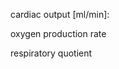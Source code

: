<div class="w3-row">
<div class="w3-threequarter">

<bdl-animate-adobe src="Casti3.js" width="800" height="600" name="Casti3" fromid="idfmi" responsive="true"></bdl-animate-adobe>
<bdl-bind2a-text findex="800" aname="children.0.Cast3_Rest_PvCO2_text" convertor="1,133.322" prefix="PvCO2: " suffix=" mmHg" fixed="0"></bdl-bind2a-text>
<bdl-bind2a-text findex="806" aname="children.0.Cast3_Rest_SvO2_Procenta_text" convertor="100,1" prefix="SvO2: " suffix=" %" fixed="1"></bdl-bind2a-text>
<bdl-bind2a-text findex="803" aname="children.0.Cast3_Rest_pHv_text" prefix="pHv: " fixed="2"></bdl-bind2a-text>
<bdl-bind2a-text findex="799" aname="children.0.Cast3_Rest_PvO2_text" convertor="1,133.322" prefix="PvO2: " suffix=" mmHg" fixed="0"></bdl-bind2a-text>
<bdl-bind2a-text findex="798" aname="children.0.Cast3_Muscle_PvCO2_text" convertor="1,133.322" prefix="PvCO2: " suffix="mmHg" fixed="0"></bdl-bind2a-text>
<bdl-bind2a-text findex="805" aname="children.0.Cast3_Muscle_SvO2_Procenta_text" convertor="100,1" prefix="SvO2: " suffix=" %" fixed="1"></bdl-bind2a-text>
<bdl-bind2a-text findex="802" aname="children.0.Cast3_Muscle_pHv_text" prefix="pHv: " fixed="2"></bdl-bind2a-text>
<bdl-bind2a-text findex="797" aname="children.0.Cast3_Muscle_PvO2_text" convertor="1,133.322" prefix="PvO2: " suffix=" mmHg" fixed="0"></bdl-bind2a-text>
<bdl-bind2a-text findex="796" aname="children.0.Cast3_Kidney_PvCO2_text" convertor="1,133.322" prefix="PcCO2: " suffix=" mmHg" fixed="0"></bdl-bind2a-text>
<bdl-bind2a-text findex="804" aname="children.0.Cast3_Kidney_SvO2_Procenta_text" convertor="100,1" prefix="SvO2: " suffix=" %" fixed="1"></bdl-bind2a-text>
<bdl-bind2a-text findex="801" aname="children.0.Cast3_Kidney_pHv_text" prefix="pHv: " fixed="2"></bdl-bind2a-text>
<bdl-bind2a-text findex="795" aname="children.0.Cast3_Kidney_PvO2_text" convertor="1,133.322" prefix="PvO2: " suffix=" mmHg" fixed="0"></bdl-bind2a-text>
<bdl-bind2a-text findex="794" aname="children.0.Cast3_CtaCO2_text" convertor="22.3916,1" prefix="CaCO2: " suffix=" ml CO2/l" fixed="0"></bdl-bind2a-text>
<bdl-bind2a-text findex="793" aname="children.0.Cast3_CtaO2_text" convertor="22.3916,1" prefix="CaO2: " suffix=" ml O2/l" fixed="0"></bdl-bind2a-text>
<bdl-bind2a-text findex="792" aname="children.0.Cast3_PaCO2_text" convertor="1,133.322" prefix="PaCO2: " suffix=" mmHg" fixed="0"></bdl-bind2a-text>
<bdl-bind2a-text findex="791" aname="children.0.Cast3_SaO2_Procenta_text" convertor="100,1" prefix="SaO2: " suffix=" %"></bdl-bind2a-text>
<bdl-bind2a-text findex="790" aname="children.0.Cast3_pHa_text" prefix="pHa: " fixed="2"></bdl-bind2a-text>
<bdl-bind2a-text findex="789" aname="children.0.Cast3_PaO2_text" convertor="1,133.322" prefix="PaO2: " suffix=" mmHg" fixed="0"></bdl-bind2a-text>
<bdl-bind2a-text findex="788" aname="children.0.Cast3_CtvCO2_text" convertor="22.3916,1" prefix="CvCO2: " suffix=" ml CO2/l" fixed="0"></bdl-bind2a-text>
<bdl-bind2a-text findex="787" aname="children.0.Cast3_CtvO2_text" convertor="22.3916,1" prefix="CvO2: " suffix=" ml O2/l" fixed="0"></bdl-bind2a-text>
<bdl-bind2a-text findex="786" aname="children.0.Cast3_PvCO2_text" convertor="1,133.322" prefix="PvCO2: " suffix=" mmHg" fixed="0"></bdl-bind2a-text>
<bdl-bind2a-text findex="785" aname="children.0.Cast3_SvO2_Procenta_text" convertor="100,1" prefix="SvO2: " suffix=" %" fixed="1"></bdl-bind2a-text>
<bdl-bind2a-text findex="784" aname="children.0.Cast3_pHv_text" prefix="pHv: " fixed="2"></bdl-bind2a-text>
<bdl-bind2a-text findex="783" aname="children.0.Cast3_PvO2_text" convertor="1,133.322" prefix="PvO2: " suffix=" mmHg" fixed="0"></bdl-bind2a-text>
<bdl-bind2a-text findex="782" aname="children.0.Cast3_Rest_VDCO2_text" convertor="1343496,1" suffix=" ml CO2/min" fixed="0"></bdl-bind2a-text>
<bdl-bind2a-text findex="781" aname="children.0.Cast3_Rest_VDO2_text" convertor="1343496,1" suffix=" ml O2/min" fixed="0"></bdl-bind2a-text>
<bdl-bind2a-text findex="780" aname="children.0.Cast3_Muscle_VDCO2_text" convertor="1343496,1" suffix=" mlCO2/min" fixed="0"></bdl-bind2a-text>
<bdl-bind2a-text findex="779" aname="children.0.Cast3_Muscle_VDO2_text" convertor="1343496,1" suffix="ml O2/min" fixed="0"></bdl-bind2a-text>
<bdl-bind2a-text findex="778" aname="children.0.Cast3_Kidney_VDCO2_text" convertor="1343496,1" suffix=" ml CO2/min" fixed="0"></bdl-bind2a-text>
<bdl-bind2a-text findex="777" aname="children.0.Cast3_Kidney_VDO2_text" convertor="1343496,1" suffix=" ml O2/min" fixed="0"></bdl-bind2a-text>
<bdl-bind2a-text findex="776" aname="children.0.Cast3_Rest_DCO2_text" convertor="1343496,1" suffix=" ml CO2/min" fixed="0"></bdl-bind2a-text>
<bdl-bind2a-text findex="775" aname="children.0.Cast3_Rest_DO2__text" convertor="1343496,1" suffix=" ml O2/min" fixed="0"></bdl-bind2a-text>
<bdl-bind2a-text findex="774" aname="children.0.Cast3_Muscle_CO2_text" convertor="1343496,1" suffix=" ml CO2/min" fixed="0"></bdl-bind2a-text>
<bdl-bind2a-text findex="773" aname="children.0.Cast3_Muscle_DO2_text" convertor="1343496,1" suffix=" ml O2/min" fixed="0"></bdl-bind2a-text>
<bdl-bind2a-text findex="772" aname="children.0.Cast3_Kidney_CO2_text" convertor="1343496,1" suffix=" ml CO2/min" fixed="0"></bdl-bind2a-text>
<bdl-bind2a-text findex="770" aname="children.0.Cast3_Kidney_DO2_text" convertor="1343496,1" suffix=" ml O2/min" fixed="0"></bdl-bind2a-text>
<bdl-bind2a-text findex="769" aname="children.0.Cast3_DCO2_text" convertor="1343496,1" suffix=" ml CO2/min" fixed="0"></bdl-bind2a-text>
<bdl-bind2a-text findex="768" aname="children.0.Cast3_DO2_text" convertor="1343496,1" suffix=" ml O2/min" fixed="0"></bdl-bind2a-text>
<bdl-bind2a-text findex="767" aname="children.0.Cast3_VDCO2_text" convertor="1343496,1" suffix=" ml CO2/min" fixed="0"></bdl-bind2a-text>
<bdl-bind2a-text findex="766" aname="children.0.Cast3_VDO2_text" convertor="1343496,1" suffix=" ml O2/min" fixed="0"></bdl-bind2a-text>
<bdl-bind2a-text findex="765" aname="children.0.Cast3_MO2_text" convertor="1343496,1" prefix="VO2: " suffix=" ml/min" fixed="0"></bdl-bind2a-text>
<bdl-bind2a-text findex="764" aname="children.0.Cast3_MCO2_text" convertor="1343496,1" prefix="VCO2: " suffix=" ml/min" fixed="0"></bdl-bind2a-text>
<bdl-bind2a-text findex="763" aname="children.0.Cast3_Q_text" convertor="60000000,1" prefix="Q: " suffix=" ml/min" fixed="0"></bdl-bind2a-text>
<bdl-bind2a-text findex="762" aname="children.0.Cast3_Rest_MCO2_text" convertor="1343496,1" prefix="VCO2: " suffix=" ml/min"></bdl-bind2a-text>
<bdl-bind2a-text findex="761" aname="children.0.Cast3_Rest_MO2_text" convertor="1343496,1" prefix="VO2: " suffix=" ml/min" fixed="0"></bdl-bind2a-text>
<bdl-bind2a-text findex="760" aname="children.0.Cast3_Muscle_MCO2_text" convertor="1343496,1" prefix="VCO2: " suffix=" ml/min" fixed="0"></bdl-bind2a-text>
<bdl-bind2a-text findex="759" aname="children.0.Cast3_Muscle_MO2_text" convertor="1343496,1" prefix="VO2: " suffix=" ml/min" fixed="0"></bdl-bind2a-text>
<bdl-bind2a-text findex="758" aname="children.0.Cast3_Kidney_MCO2_text" convertor="1343496,1" prefix="VCO2: " suffix=" ml/min" fixed="0"></bdl-bind2a-text>
<bdl-bind2a-text findex="757" aname="children.0.Cast3_Kidney_MO2_text" convertor="1343496,1" prefix="VO2: " suffix=" ml/min" fixed="1"></bdl-bind2a-text>
<bdl-bind2a-text findex="756" aname="children.0.Cast3_Rest_Q_text" convertor="60000000,1" prefix="Q: " suffix=" ml/min" fixed="0"></bdl-bind2a-text>
<bdl-bind2a-text findex="755" aname="children.0.Cast3_Muscle_Q_text" convertor="60000000,1" prefix="Q: " suffix=" ml/min" fixed="0"></bdl-bind2a-text>
<bdl-bind2a-text findex="754" aname="children.0.Cast3_Kidney_Q_text" convertor="60000000,1" prefix="Q: " suffix=" ml/min" fixed="0"></bdl-bind2a-text>
<bdl-bind2a-text findex="753" aname="children.0.Cast3_Rest_Q_procenta_text" convertor="100,1" prefix="Q: " suffix=" %" fixed="1"></bdl-bind2a-text>
<bdl-bind2a-text findex="752" aname="children.0.Cast3_Muscle_Q_procenta_text" convertor="100,1" prefix="Q: " suffix=" %" fixed="1"></bdl-bind2a-text>
<bdl-bind2a-text findex="751" aname="children.0.Cast3_Kidney_Q_procenta_text" convertor="100,1" prefix="Q: " suffix=" %" fixed="1"></bdl-bind2a-text>
<bdl-bind2a-text findex="750" aname="children.0.Cast3_O2ER_Procenta3_text" convertor="100,1" prefix="O2ER: " suffix=" %" fixed="1"></bdl-bind2a-text>
<bdl-bind2a-text findex="745" aname="children.0.Cast3_Rest_MO2_Procenta_text" convertor="100,1" prefix="VO2: " suffix=" %"></bdl-bind2a-text>
<bdl-bind2a-text findex="759" aname="children.0.Cast3_Muscle_MO2_Procenta_text" convertor="100,1" prefix="VO2: " suffix=" %"></bdl-bind2a-text>
<bdl-bind2a-text findex="713" aname="children.0.Cast3_Kidney_MO2_Procenta_text" convertor="100,1" prefix="VO2: " suffix=" %" fixed="2"></bdl-bind2a-text>
<bdl-bind2a-text findex="744" aname="children.0.Cast3_Rest_O2ER_Procenta3_text" convertor="100,1" prefix="O2ER: " suffix=" %" fixed="1"></bdl-bind2a-text>
<bdl-bind2a-text findex="735" aname="children.0.Cast3_Muscle_O2ER_Procenta2_text" convertor="100,1" prefix="O2ER: " suffix=" %" fixed="1"></bdl-bind2a-text>
<bdl-bind2a-text findex="741" aname="children.0.Cast3_Kidney_O2ER_Procenta1_text" convertor="100,1" prefix="O2ER: " suffix=" %"></bdl-bind2a-text>
<bdl-bind2a findex="781" aname="children.0.children.58.Cast3_O2CervenaSipka3_anim" amin="0" amax="99" fmin="0" fmax="1"></bdl-bind2a>
<bdl-bind2a findex="779" aname="children.0.children.57.Cast3_O2CervenaSipka2_anim" amin="0" amax="99" fmin="0" fmax="1"></bdl-bind2a>
<bdl-bind2a findex="718" aname="children.0.children.56.Cast1_O2CervenaSipka1_anim" amin="0" amax="99" fmin="0" fmax="1"></bdl-bind2a>
<bdl-bind2a findex="809" aname="children.0.Cast3_ModrySvazek3_anim" amin="0" amax="99" fmin="0" fmax="0.0001"></bdl-bind2a>
<bdl-bind2a findex="809" aname="children.0.Cast3_CervenySvazek3_anim" amin="0" amax="99" fmin="0" fmax="0.0001"></bdl-bind2a>
<bdl-bind2a findex="807" aname="children.0.Cast3_ModrySvazek1_anim" amin="0" amax="99" fmin="0" fmax="0.0001"></bdl-bind2a>
<bdl-bind2a findex="807" aname="children.0.Cast3_CervenySvazek1_anim" amin="0" amax="99" fmin="0" fmax="0.0001"></bdl-bind2a>
<bdl-bind2a findex="808" aname="children.0.Cast3_ModrySvazek2_anim" amin="0" amax="99" fmin="0" fmax="0.0001"></bdl-bind2a>
<bdl-bind2a findex="808" aname="children.0.Cast3_CervenySvazek2_anim" amin="0" amax="99" fmin="0" fmax="0.0001"></bdl-bind2a>





</div>
<div class="w3-quarter">
cardiac output [ml/min]:<br/>
<bdl-range id="id15" title="" min="2000" max="20000" default="5400" step="1" maxlength="2"></bdl-range>

oxygen production rate <br/>
<bdl-range id="id12" title="" min="0" max="4000" default="250" step="1"></bdl-range>

respiratory quotient <br/>
<bdl-range id="id11" title="" min="0" max="1" default="0.85" step="0.01"></bdl-range>

<bdl-chartjs-time width="300" height="500" fromid="idfmi" labels="" initialdata="" refindex="807" refvalues="3"></bdl-chartjs-time>

</div>
</div>











































